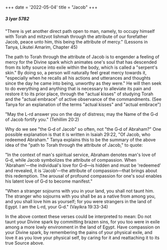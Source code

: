 +++
date = '2022-05-04'
title = "Jacob"
+++

##### 3 Iyar 5782

"There is yet another direct path open to man, namely, to occupy himself with Torah and mitzvot lishmah through the attribute of our forefather Jacob, peace unto him, this being the attribute of mercy." (Lessons in Tanya, Likutei Amarim, Chapter 45)

The path to Torah through the attribute of Jacob is to engender a feeling of mercy for the Divine spark which animates one's soul that has descended from its lofty source into exile within the body, which is called a "serpent's skin." By doing so, a person will naturally feel great mercy towards it, "especially when he recalls all his actions and utterances and thoughts since the day he came into being, unworthy as they were." He will then seek to do everything and anything that is necessary to alleviate its pain and restore it to its prior place, through the "actual kisses" of studying Torah and the "actual embrace" of active observance of the commandments. (See Tanya for an explanation of the terms "actual kisses" and "actual embrace")

"May the L‑rd answer you on the day of distress; may the Name of the G‑d of Jacob fortify you." (Tehillim 20:2)

Why do we see "the G‑d of Jacob" so often, not "the G‑d of Abraham?" One possible explanation is that it is written in Isaiah 29:22, "Of Jacob, who redeemed Abraham." Tanya explains this to be the summary of the above idea of the "path to Torah through the attribute of Jacob," to quote:

"In the context of man's spiritual service, Abraham denotes man's love of G‑d, while Jacob symbolizes the attribute of compassion. When 'Abraham'—the individual's love for G‑d—is hidden and must be 'redeemed' and revealed, it is 'Jacob'—the attribute of compassion—that brings about this redemption. The arousal of profound compassion for one's soul enables his latent love of G‑d to become manifest."

"When a stranger sojourns with you in your land, you shall not taunt him. The stranger who sojourns with you shall be as a native from among you, and you shall love him as yourself; for you were strangers in the land of Egypt. I am the L‑rd, your G‑d." (Vayikra 19:33-34)

In the above context these verses could be interpreted to mean: Do not taunt your Divine spark by committing brazen sins, for you too were in exile among a more lowly environment in the land of Egypt. Have compassion on your Divine spark, by remembering the pains of your physical exile, and love it as you love your physical self, by caring for it and reattaching it to its true Source above.
